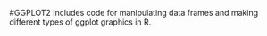 #GGPLOT2
Includes code for manipulating data frames and making different types of ggplot graphics in R.
